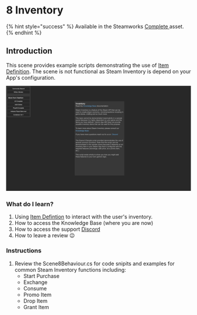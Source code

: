 # 8 Inventory

{% hint style="success" %}
Available in the Steamworks [Complete ](https://assetstore.unity.com/packages/tools/utilities/ux-v2-complete-201905)asset.
{% endhint %}

## Introduction&#x20;

This scene provides example scripts demonstrating the use of [Item Definition](../../objects/item-definition.md). The scene is not functional as Steam Inventory is depend on your App's configuration.

![](<../../../../.gitbook/assets/image (166) (1) (1).png>)

### What do I learn?

1. Using [Item Defintion](../../objects/item-definition.md) to interact with the user's inventory.
2. How to access the Knowledge Base (where you are now)
3. How to access the support [Discord ](https://discord.gg/6X3xrRc)
4. How to leave a review 😉

### Instructions

1. Review the Scene8Behaviour.cs for code snipits and examples for common Steam Inventory functions including:
   * Start Purchase
   * Exchange
   * Consume
   * Promo Item
   * Drop Item
   * Grant Item
